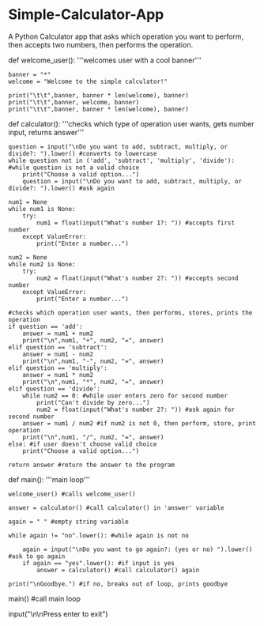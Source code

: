 # Simple-Calculator-App
A Python Calculator app that asks which operation you want to perform, then accepts two numbers, then performs the operation.

def welcome_user():
    '''welcomes user with a cool banner'''
    
    banner = "*"
    welcome = "Welcome to the simple calculator!"
    
    print("\t\t",banner, banner * len(welcome), banner)
    print("\t\t",banner, welcome, banner)
    print("\t\t",banner, banner * len(welcome), banner)
    
def calculator():
    '''checks which type of operation user wants,
        gets number input, returns answer'''
        
    question = input("\nDo you want to add, subtract, multiply, or divide?: ").lower() #converts to lowercase
    while question not in ('add', 'subtract', 'multiply', 'divide'): #while question is not a valid choice
        print("Choose a valid option...")
        question = input("\nDo you want to add, subtract, multiply, or divide?: ").lower() #ask again
  
    num1 = None
    while num1 is None:
        try:
            num1 = float(input("What's number 1?: ")) #accepts first number
        except ValueError:
            print("Enter a number...")

    num2 = None
    while num2 is None:
        try:
            num2 = float(input("What's number 2?: ")) #accepts second number
        except ValueError:
            print("Enter a number...")

    #checks which operation user wants, then performs, stores, prints the operation
    if question == 'add':
        answer = num1 + num2
        print("\n",num1, "+", num2, "=", answer)
    elif question == 'subtract':
        answer = num1 - num2
        print("\n",num1, "-", num2, "=", answer)
    elif question == 'multiply':
        answer = num1 * num2
        print("\n",num1, "*", num2, "=", answer)
    elif question == 'divide':
        while num2 == 0: #while user enters zero for second number
            print("Can't divide by zero...")
            num2 = float(input("What's number 2?: ")) #ask again for second number
        answer = num1 / num2 #if num2 is not 0, then perform, store, print operation
        print("\n",num1, "/", num2, "=", answer)
    else: #if user doesn't choose valid choice
        print("Choose a valid option...")

    return answer #return the answer to the program
    
def main():
    '''main loop'''

    welcome_user() #calls welcome_user()
    
    answer = calculator() #call calculator() in 'answer' variable
    
    again = " " #empty string variable
    
    while again != "no".lower(): #while again is not no
    
        again = input("\nDo you want to go again?: (yes or no) ").lower() #ask to go again
        if again == "yes".lower(): #if input is yes
            answer = calculator() #call calculator() again
        
    print("\nGoodbye.") #if no, breaks out of loop, prints goodbye

main() #call main loop

input("\n\nPress enter to exit")






    
    

